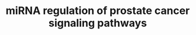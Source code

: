 ---
annotations:
- id: DOID:10283
  parent: disease of cellular proliferation
  type: Disease Ontology
  value: prostate cancer
- id: PW:0000605
  parent: disease pathway
  type: Pathway Ontology
  value: cancer pathway
authors:
- Khanspers
- Egonw
- Maxvanson
- Fehrhart
communities:
- CPTAC
description: 'Diagrammatic scheme depicting potential survival pathway-related gene
  targets of the downregulated microRNAs and their signaling pathways in prostate
  cancer cells. An integrated in silico and computational prediction databases (DIANA-micro
  T-CDS, miRBase, and TargetScan) were employed to predict potential targets of a
  subset of highly downregulated miRNAs (>2-fold) in prostate tumors. Note that some
  targeting miRNAs were removed from the original publication figure for clarity.
  These are represented in supplementary table S3: http://journals.sagepub.com/doi/suppl/10.1177/1535370216681554.'
last-edited: 2019-11-29
ndex: f4ec52de-8b68-11eb-9e72-0ac135e8bacf
organisms:
- Homo sapiens
redirect_from:
- /index.php/Pathway:WP3981
- /instance/WP3981
- /instance/WP3981_r108114
revision: r108114
schema-jsonld:
- '@context': https://schema.org/
  '@id': https://wikipathways.github.io/pathways/WP3981.html
  '@type': Dataset
  creator:
    '@type': Organization
    name: WikiPathways
  description: 'Diagrammatic scheme depicting potential survival pathway-related gene
    targets of the downregulated microRNAs and their signaling pathways in prostate
    cancer cells. An integrated in silico and computational prediction databases (DIANA-micro
    T-CDS, miRBase, and TargetScan) were employed to predict potential targets of
    a subset of highly downregulated miRNAs (>2-fold) in prostate tumors. Note that
    some targeting miRNAs were removed from the original publication figure for clarity.
    These are represented in supplementary table S3: http://journals.sagepub.com/doi/suppl/10.1177/1535370216681554.'
  keywords:
  - AKT3
  - AR
  - BAD
  - BCL2
  - CASP9
  - CCND1
  - CDKN1A
  - CDKN1B
  - CREB3L1
  - CREBBP
  - CTNNB1
  - DNA
  - FOXO1
  - GRB2
  - GSK3B
  - IKBKG
  - KRAS
  - MAP2K1
  - MAP2K2
  - MAPK1
  - MDM2
  - MTOR
  - NFKB1
  - NFKBIA
  - PDGFA
  - PDGFRB
  - PIK3CA
  - PIP3
  - PSA
  - RAF1
  - SOS1
  - TCF7
  - TP53
  license: CC0
  name: miRNA regulation of prostate cancer signaling pathways
seo: CreativeWork
title: miRNA regulation of prostate cancer signaling pathways
wpid: WP3981
---